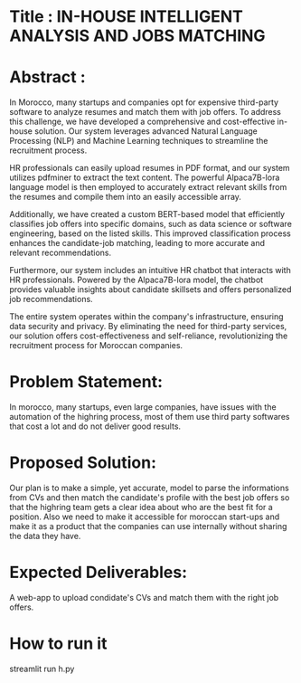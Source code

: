 
# Title : IN-HOUSE INTELLIGENT ANALYSIS AND JOBS MATCHING

# Abstract :
In Morocco, many startups and companies opt for expensive third-party software to analyze resumes and match them with job offers. To address this challenge, we have developed a comprehensive and cost-effective in-house solution. Our system leverages advanced Natural Language Processing (NLP) and Machine Learning techniques to streamline the recruitment process. 

HR professionals can easily upload resumes in PDF format, and our system utilizes pdfminer to extract the text content. The powerful Alpaca7B-lora language model is then employed to accurately extract relevant skills from the resumes and compile them into an easily accessible array.

Additionally, we have created a custom BERT-based model that efficiently classifies job offers into specific domains, such as data science or software engineering, based on the listed skills. This improved classification process enhances the candidate-job matching, leading to more accurate and relevant recommendations.

Furthermore, our system includes an intuitive HR chatbot that interacts with HR professionals. Powered by the Alpaca7B-lora model, the chatbot provides valuable insights about candidate skillsets and offers personalized job recommendations. 

The entire system operates within the company's infrastructure, ensuring data security and privacy. By eliminating the need for third-party services, our solution offers cost-effectiveness and self-reliance, revolutionizing the recruitment process for Moroccan companies.

# Problem Statement:
In morocco, many startups, even large companies, have issues with the automation of the highring process, most of them use third party softwares that cost a lot and do not deliver good results.

# Proposed Solution:
Our plan is to make a simple, yet accurate, model to parse the informations from CVs and then match the candidate's profile with the best job offers so that the highring team gets a clear idea about who are the best fit for a position. Also we need to make it accessible for moroccan start-ups and make it as a product that the companies can use internally without sharing the data they have.

# Expected Deliverables:
A web-app to upload condidate's CVs and match them with the right job offers.

# How to run it 
streamlit run h.py
